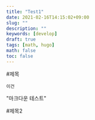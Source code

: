 ```yaml
---
title: "Test1"
date: 2021-02-16T14:15:02+09:00
slug: ""
description: ""
keywords: [develop]
draft: true
tags: [math, hugo]
math: false
toc: false
---
```


#제목 

``이건 ``

"마크다운 테스트"

#제목2 


